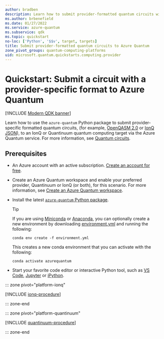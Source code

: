 ```yaml
---
author: bradben
description: Learn how to submit provider-formatted quantum circuits with OpenQASM and IonQ JSON to the Azure Quantum service.
ms.author: brbenefield
ms.date: 01/27/2022
ms.service: azure-quantum
ms.subservice: qdk
ms.topic: quickstart
no-loc: ['Python', '$$v', target, targets]
title: Submit provider-formatted quantum circuits to Azure Quantum
zone_pivot_groups: quantum-computing-platforms
uid: microsoft.quantum.quickstarts.computing.provider
--- 
```


# Quickstart: Submit a circuit with a provider-specific format to Azure Quantum

[!INCLUDE [Modern QDK banner](includes/new-qdk-support.md)]

Learn how to use the `azure-quantum` Python package to submit provider-specific formatted quantum circuits, (for example, [OpenQASM 2.0](https://github.com/Qiskit/openqasm/tree/OpenQASM2.x) or [IonQ JSON](https://docs.ionq.com/#tag/quantum_programs)), to an IonQ or Quantinuum quantum computing target via the Azure Quantum service. For more information, see [Quantum circuits](xref:microsoft.quantum.concepts.circuits).

## Prerequisites

- An Azure account with an active subscription. [Create an account for free](https://azure.microsoft.com/free/?WT.mc_id=A261C142F).
- Create an Azure Quantum workspace and enable your preferred provider, Quantinuum or IonQ (or both), for this scenario. For more information, see [Create an Azure Quantum workspace](xref:microsoft.quantum.how-to.workspace).
- Install the latest [`azure-quantum` Python package](xref:microsoft.quantum.install-qdk.overview#use-python-with-qiskit-or-cirq-or-azure-quantum-optimization-solvers).

    > [!TIP]
    > If you are using [Miniconda](https://docs.conda.io/en/latest/miniconda.html) or [Anaconda](https://www.anaconda.com/products/individual#Downloads), you can optionally create a new environment by downloading [environment.yml](https://github.com/microsoft/qdk-python/blob/main/azure-quantum/environment.yml) and running the following:
    >
    >```shell
    >conda env create -f environment.yml
    >```
    >
    > This creates a new conda environment that you can activate with the following:
    >
    >```shell
    >conda activate azurequantum

- Start your favorite code editor or interactive Python tool, such as [VS Code](https://code.visualstudio.com/docs/python/jupyter-support-py), [Jupyter](https://jupyter.readthedocs.io/en/latest/content-quickstart.html) or [iPython](https://ipython.readthedocs.io/en/stable/interactive/tutorial.html).

::: zone pivot="platform-ionq"

[!INCLUDE [ionq-procedure](includes/quickstart-provider-include-ionq.md)]

::: zone-end

::: zone pivot="platform-quantinuum"

[!INCLUDE [quantinuum-procedure](includes/quickstart-provider-include-quantinuum.md)]

::: zone-end


